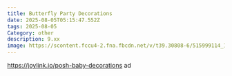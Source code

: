 ```yaml
---
title: Butterfly Party Decorations
date: 2025-08-05T05:15:47.552Z
tags: 2025-08-05
Category: other
description: 9.xx
image: https://scontent.fccu4-2.fna.fbcdn.net/v/t39.30808-6/515999114_10162872097414666_1012077947257469601_n.jpg?stp=cp6_dst-jpg_p526x296_tt6&_nc_cat=109&ccb=1-7&_nc_sid=aa7b47&_nc_ohc=daA00w5OYu4Q7kNvwEMrH1k&_nc_oc=Adl-ZcylVWRdxWFzxvvj_HKtTMXFEC4JLIuU53HFHLuXQJ0kSPY2HR5Zi9RTeINLBAs&_nc_zt=23&_nc_ht=scontent.fccu4-2.fna&_nc_gid=Xx-rAaM9vYPsUnVJON4bTw&oh=00_AfXHaNhZ73-ivmfNLGqWG81w-Sn4xtUU7WZ2HbFDKXiepA&oe=689779CF
---
```

https://joylink.io/posh-baby-decorations ad